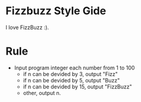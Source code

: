 Fizzbuzz Style Gide
===================

I love FizzBuzz :).

Rule
====

* Input program integer each number from 1 to 100
  * if n can be devided by 3, output "Fizz"
  * if n can be devided by 5, output "Buzz"
  * if n can be devided by 15, output "FizzBuzz"
  * other, output n.
